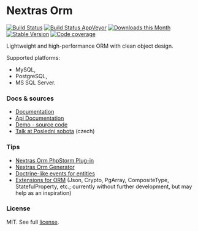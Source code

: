 Nextras Orm
===========

[![Build Status](https://travis-ci.org/nextras/orm.svg?branch=master)](https://travis-ci.org/nextras/orm)
[![Build Status AppVeyor](https://ci.appveyor.com/api/projects/status/vbstel14t12ea5kb/branch/master?svg=true)](https://ci.appveyor.com/project/hrach/orm/branch/master)
[![Downloads this Month](https://img.shields.io/packagist/dm/nextras/orm.svg?style=flat)](https://packagist.org/packages/nextras/orm)
[![Stable Version](https://poser.pugx.org/nextras/orm/v/stable)](https://packagist.org/packages/nextras/orm)
[![Code coverage](https://img.shields.io/coveralls/nextras/orm.svg?style=flat)](https://coveralls.io/r/nextras/orm)

Lightweight and high-performance ORM with clean object design.

Supported platforms:
- MySQL,
- PostgreSQL,
- MS SQL Server.


### Docs & sources

- [Documentation](https://nextras.org/orm/docs)
- [Api Documentation](https://codedoc.pub/nextras/orm)
- [Demo - source code](https://github.com/nextras/orm-demo)
- [Talk at Posledni sobota](https://www.youtube.com/watch?v=6MnONy6DTLs) (czech)

### Tips

- [Nextras Orm PhpStorm Plug-in](https://github.com/nextras/orm-intellij)
- [Nextras Orm Generator](https://github.com/contributte/nextras-orm-generator)
- [Doctrine-like events for entities](https://github.com/contributte/nextras-orm-events)
- [Extensions for ORM](https://github.com/Mikulas/nextras-ormext) (Json, Crypto, PgArray, CompositeType, StatefulProperty, etc.; currently without further development, but may help as an inspiration)

### License

MIT. See full [license](license.md).
